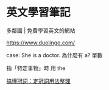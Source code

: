 # 英文學習筆記

多鄰國 | 免費學習英文的網站

https://www.duolingo.com/


case: She is a doctor. 為什麼有 a? 單數

指「特定事物」時 用 the

[搞懂冠詞：定冠詞用法整理](http://rayduenglish.com/defarticle/)
